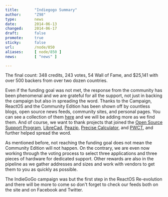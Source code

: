 ```yaml
---
title:       "Indiegogo Summary"
author:      "Z98"
type:        news
date:        2014-06-13
changed:     2014-06-17
draft:       false
promote:     true
sticky:      false
url:         /node/850
aliases:     [ node/850 ]
news:        [ "news" ]

---
```


<p>The final count: 348 credits, 243 votes, 54 Wall of Fame, and $25,141 with over 500 backers from over two dozen countries.</p><p>Even if the funding goal was not met, the response from the community has been phenomenal and we are grateful for all the support, not just in backing the campaign but also in spreading the word. Thanks to the Campaign, ReactOS and the Community Edition has been shown off by countless blogs, open source news feeds, community sites, and personal pages. You can see a collection of them <a href="http://community.reactos.org/index.php/press">here</a> and we will be adding more as we find&nbsp; them. And of course, we want to thank projects that joined the <a href="http://community.reactos.org/index.php/support/programs/opensource-development-program">Open Source Support Program</a>, <a href="http://librecad.org/">LibreCad</a>, <a href="http://peazip.sourceforge.net/">Peazip</a>, <a href="http://preccalc.sourceforge.net/">Precise Calculator</a>, and <a href="http://doublesvsoop.sourceforge.net/">PWCT</a>, and further helped spread the word.</p><p>As mentioned before, not reaching the funding goal does not mean the Community Edition will not happen. On the contrary, we are even now working through the voting process to select three applications and three pieces of hardware for dedicated support. Other rewards are also in the pipeline as we gather addresses and sizes and work with vendors to get them to you as quickly as possible.</p><p>The IndieGoGo campaign was but the first step in the ReactOS Re-evolution and there will be more to come so don't forget to check our feeds both on the site and on Facebook and Twitter.</p>
